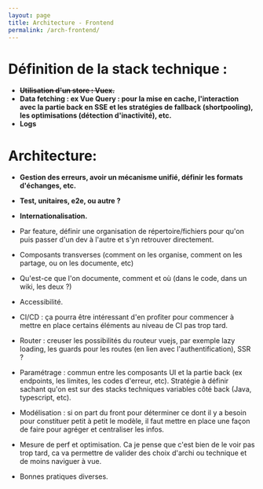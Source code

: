 ```yaml
---
layout: page
title: Architecture - Frontend
permalink: /arch-frontend/
---
```


# Définition de la stack technique :
* **~~Utilisation d'un store : Vuex.~~**
* **Data fetching : ex Vue Query : pour la mise en cache, l'interaction avec la partie back en SSE et les stratégies de fallback (shortpooling), les optimisations (détection d'inactivité), etc.**
* **Logs**

# Architecture:

* **Gestion des erreurs, avoir un mécanisme unifié, définir les formats d'échanges, etc.**
* **Test, unitaires, e2e, ou autre ?**
* **Internationalisation.**

* Par feature, définir une organisation de répertoire/fichiers pour qu'on puis passer d'un dev à l'autre et s'yn retrouver directement.
* Composants transverses (comment on les organise, comment on les partage, ou on les documente, etc)

* Qu'est-ce que l'on documente, comment et où (dans le code, dans un wiki, les deux ?)

* Accessibilité.

* CI/CD : ça pourra être intéressant d'en profiter pour commencer à mettre en place certains éléments au niveau de CI pas trop tard.

* Router : creuser les possibilités du routeur vuejs, par exemple lazy loading, les guards pour les routes (en lien avec l'authentification), SSR ?

* Paramétrage : commun entre les composants UI et la partie back (ex endpoints, les limites, les codes d'erreur, etc). Stratégie à définir sachant qu'on est sur des stacks techniques variables côté back (Java, typescript, etc).

* Modélisation : si on part du front pour déterminer ce dont il y a besoin pour constituer petit à petit le modèle, il faut mettre en place une façon de faire pour agréger et centraliser les infos.

* Mesure de perf et optimisation. Ca je pense que c'est bien de le voir pas trop tard, ca va permettre de valider des choix d'archi ou technique et de moins naviguer à vue.

* Bonnes pratiques diverses.